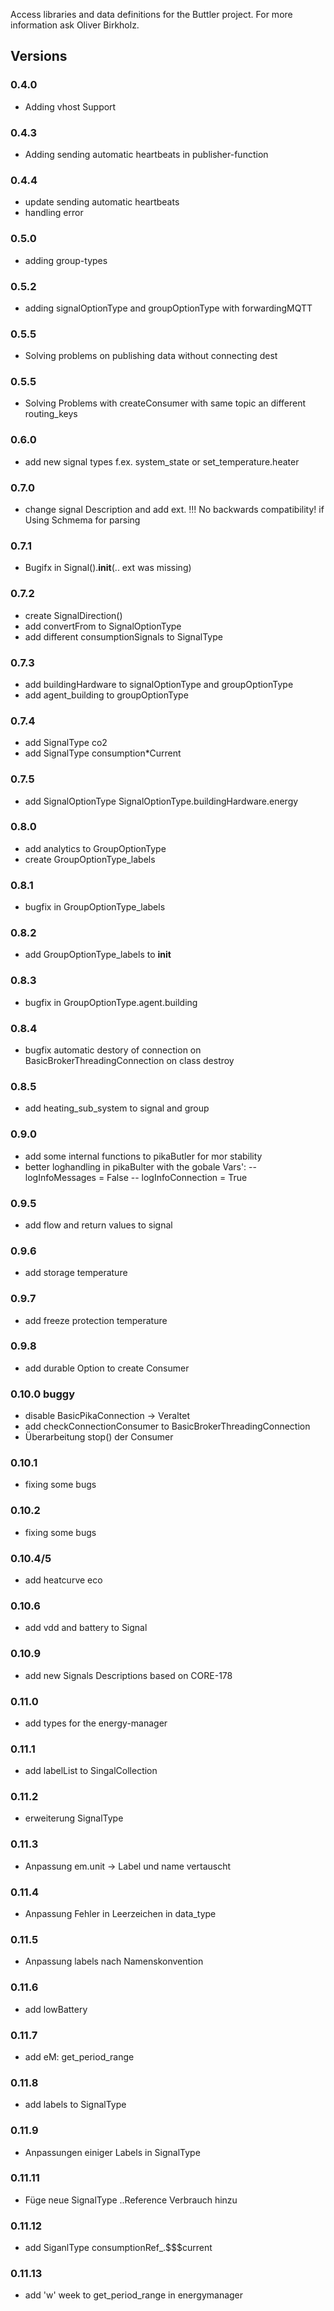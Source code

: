 Access libraries and data definitions for the Buttler project.
For more information ask Oliver Birkholz.

## Versions
### 0.4.0
- Adding vhost Support
### 0.4.3
- Adding sending automatic heartbeats in publisher-function
### 0.4.4
- update sending automatic heartbeats
- handling error
### 0.5.0
- adding group-types
### 0.5.2
- adding signalOptionType and groupOptionType with forwardingMQTT
### 0.5.5
- Solving problems on publishing data without connecting dest
### 0.5.5
- Solving Problems with createConsumer with same topic an different routing_keys

### 0.6.0
- add new signal  types f.ex. system_state or set_temperature.heater

### 0.7.0
- change signal Description and add ext. !!! No backwards compatibility! if Using Schmema for parsing

### 0.7.1
- Bugifx in Signal().__init__(.. ext was missing)
### 0.7.2
- create SignalDirection()
- add convertFrom to SignalOptionType
- add different consumptionSignals to SignalType
### 0.7.3
- add buildingHardware to signalOptionType and groupOptionType
- add agent_building to groupOptionType
### 0.7.4 
- add SignalType co2
- add SignalType consumption*Current
### 0.7.5
- add SignalOptionType SignalOptionType.buildingHardware.energy
### 0.8.0 
- add analytics to GroupOptionType
- create GroupOptionType_labels
### 0.8.1
- bugfix in GroupOptionType_labels
### 0.8.2
- add GroupOptionType_labels to __init__
### 0.8.3
- bugfix in GroupOptionType.agent.building
### 0.8.4
- bugfix automatic destory of connection on BasicBrokerThreadingConnection on class destroy
### 0.8.5
- add heating_sub_system to signal and group
### 0.9.0
- add some internal functions to pikaButler for mor stability
- better loghandling in pikaBulter with the gobale Vars': 
-- logInfoMessages = False
-- logInfoConnection = True
### 0.9.5
- add flow and return values to signal
### 0.9.6
- add storage temperature
### 0.9.7
- add freeze protection temperature
### 0.9.8
- add durable Option to create Consumer
### 0.10.0 buggy
- disable BasicPikaConnection -> Veraltet
- add checkConnectionConsumer to BasicBrokerThreadingConnection
- Überarbeitung stop() der Consumer

### 0.10.1
- fixing some bugs
### 0.10.2
- fixing some bugs
### 0.10.4/5
- add heatcurve eco
### 0.10.6
- add vdd and battery to Signal

### 0.10.9
- add new Signals Descriptions based on CORE-178

### 0.11.0
- add types for the energy-manager

### 0.11.1
- add labelList to SingalCollection

### 0.11.2
- erweiterung SignalType

### 0.11.3
- Anpassung em.unit -> Label und name vertauscht

### 0.11.4
- Anpassung Fehler in Leerzeichen in data_type

### 0.11.5
- Anpassung labels nach Namenskonvention

### 0.11.6
- add lowBattery
### 0.11.7
- add eM: get_period_range
### 0.11.8
- add labels to SignalType
### 0.11.9
- Anpassungen einiger Labels in SignalType
### 0.11.11
- Füge neue SignalType ..Reference Verbrauch hinzu

### 0.11.12
- add SiganlType consumptionRef_.$$$current

### 0.11.13
- add 'w' week to get_period_range in energymanager